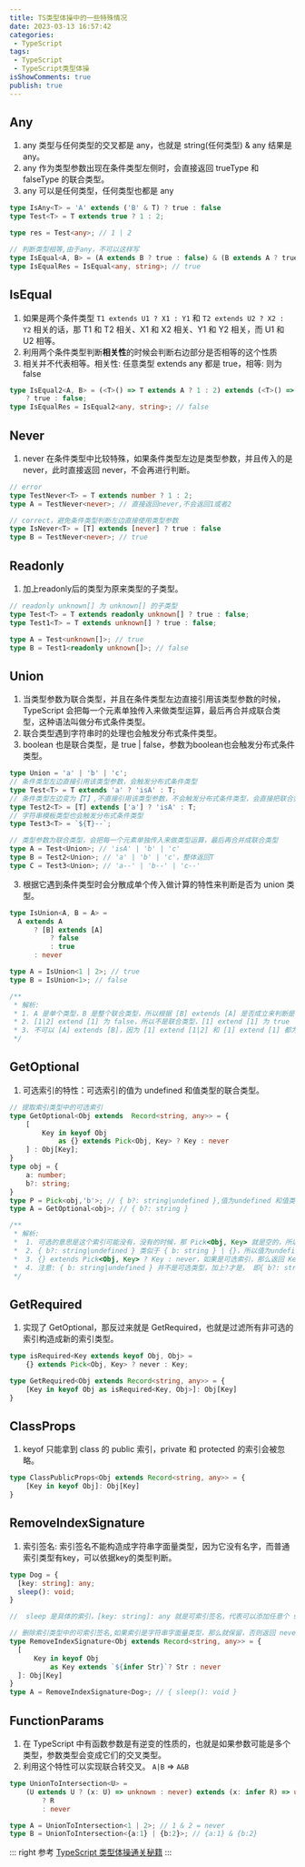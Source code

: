 ```yaml
---
title: TS类型体操中的一些特殊情况
date: 2023-03-13 16:57:42
categories:
 - TypeScript
tags:
 - TypeScript
 - TypeScript类型体操
isShowComments: true
publish: true
---
```


## Any

1. any 类型与任何类型的交叉都是 any，也就是 string(任何类型) & any 结果是 any。
2. any 作为类型参数出现在条件类型左侧时，会直接返回 trueType 和 falseType 的联合类型。
3. any 可以是任何类型，任何类型也都是 any

```ts
type IsAny<T> = 'A' extends ('B' & T) ? true : false
type Test<T> = T extends true ? 1 : 2;

type res = Test<any>; // 1 | 2

// 判断类型相等,由于any，不可以这样写
type IsEqual<A, B> = (A extends B ? true : false) & (B extends A ? true : false);
type IsEqualRes = IsEqual<any, string>; // true
```

## IsEqual

1. 如果是两个条件类型 `T1 extends U1 ? X1 : Y1` 和 `T2 extends U2 ? X2 : Y2` 相关的话，那 T1 和 T2 相关、X1 和 X2 相关、Y1 和 Y2 相关，而 U1 和 U2 相等。
2. 利用两个条件类型判断**相关性**的时候会判断右边部分是否相等的这个性质
3. 相关并不代表相等。相关性: 任意类型 extends any 都是 true，相等: 则为false

```ts
type IsEqual2<A, B> = (<T>() => T extends A ? 1 : 2) extends (<T>() => T extends B ? 1 : 2)
    ? true : false;
type IsEqualRes = IsEqual2<any, string>; // false
```

## Never

1. never 在条件类型中比较特殊，如果条件类型左边是类型参数，并且传入的是 never，此时直接返回 never，不会再进行判断。

```ts
// error
type TestNever<T> = T extends number ? 1 : 2;
type A = TestNever<never>; // 直接返回never,不会返回1或者2

// correct，避免条件类型判断左边直接使用类型参数
type IsNever<T> = [T] extends [never] ? true : false
type B = TestNever<never>; // true
```

## Readonly

1. 加上readonly后的类型为原来类型的子类型。

```ts
// readonly unknown[] 为 unknown[] 的子类型
type Test<T> = T extends readonly unknown[] ? true : false;
type Test1<T> = T extends unknown[] ? true : false;

type A = Test<unknown[]>; // true
type B = Test1<readonly unknown[]>; // false
```

## Union

1. 当类型参数为联合类型，并且在条件类型左边直接引用该类型参数的时候，TypeScript 会把每一个元素单独传入来做类型运算，最后再合并成联合类型，这种语法叫做分布式条件类型。
2. 联合类型遇到字符串时的处理也会触发分布式条件类型。
3. boolean 也是联合类型，是 true | false，参数为boolean也会触发分布式条件类型。

  ```ts
  type Union = 'a' | 'b' | 'c';
  // 条件类型左边直接引用该类型参数，会触发分布式条件类型
  type Test<T> = T extends 'a' ? 'isA' : T;
  // 条件类型左边变为【T】,不直接引用该类型参数，不会触发分布式条件类型，会直接把联合类型当成一个整体传入
  type Test2<T> = [T] extends ['a'] ? 'isA' : T;
  // 字符串模板类型也会触发分布式条件类型
  type Test3<T> = `${T}--`;

  // 类型参数为联合类型，会把每一个元素单独传入来做类型运算，最后再合并成联合类型
  type A = Test<Union>; // 'isA' | 'b' | 'c'
  type B = Test2<Union>; // 'a' | 'b' | 'c'，整体返回T
  type C = Test3<Union>; // 'a--' | 'b--' | 'c--'
  ```
  
3. 根据它遇到条件类型时会分散成单个传入做计算的特性来判断是否为 union 类型。
  
  ```ts
  type IsUnion<A, B = A> =
    A extends A
        ? [B] extends [A]
            ? false
            : true
        : never

  type A = IsUnion<1 | 2>; // true
  type B = IsUnion<1>; // false

  /**
   * 解析: 
   * 1. A 是单个类型，B 是整个联合类型，所以根据 [B] extends [A] 是否成立来判断是否是联合类型
   * 2. [1|2] extend [1] 为 false，所以不是联合类型，[1] extend [1] 为 true
   * 3. 不可以 [A] extends [B]，因为 [1] extend [1|2] 和 [1] extend [1] 都为 true，所以无法判断
   */
  ```

## GetOptional

1. 可选索引的特性：可选索引的值为 undefined 和值类型的联合类型。

```ts
// 提取索引类型中的可选索引
type GetOptional<Obj extends  Record<string, any>> = {
    [
        Key in keyof Obj 
            as {} extends Pick<Obj, Key> ? Key : never
    ] : Obj[Key];
}
type obj = {
    a: number;
    b?: string;
}
type P = Pick<obj,'b'>; // { b?: string|undefined },值为undefined 和值类型的联合类型。
type A = GetOptional<obj>; // { b?: string }

/**
 * 解析:
 *  1. 可选的意思是这个索引可能没有，没有的时候，那 Pick<Obj, Key> 就是空的，所以 {} extends Pick<Obj, Key> 为 true
 *  2. { b?: string|undefined } 类似于 { b: string } | {}，所以值为undefined 和值类型的联合类型
 *  3. {} extends Pick<Obj, Key> ? Key : never，如果是可选索引，那么返回 Key，否则返回 never
 *  4. 注意: { b: string|undefined } 并不是可选类型，加上?才是， 即{ b?: string|undefined }
 */
```

## GetRequired

1. 实现了 GetOptional，那反过来就是 GetRequired，也就是过滤所有非可选的索引构造成新的索引类型。

```ts
type isRequired<Key extends keyof Obj, Obj> = 
    {} extends Pick<Obj, Key> ? never : Key;

type GetRequired<Obj extends Record<string, any>> = { 
    [Key in keyof Obj as isRequired<Key, Obj>]: Obj[Key] 
}
```

## ClassProps

1. keyof 只能拿到 class 的 public 索引，private 和 protected 的索引会被忽略。

```ts
type ClassPublicProps<Obj extends Record<string, any>> = {
    [Key in keyof Obj]: Obj[Key]    
}
```

## RemoveIndexSignature

1. 索引签名: 索引签名不能构造成字符串字面量类型，因为它没有名字，而普通索引类型有key，可以依据key的类型判断。

```ts
type Dog = {
  [key: string]: any;
  sleep(): void;
}

//  sleep 是具体的索引，[key: string]: any 就是可索引签名，代表可以添加任意个 string 类型的索引。

// 删除索引类型中的可索引签名,如果索引是字符串字面量类型，那么就保留，否则返回 never，代表过滤掉。
type RemoveIndexSignature<Obj extends Record<string, any>> = {
  [
      Key in keyof Obj 
          as Key extends `${infer Str}`? Str : never
  ]: Obj[Key]
}
type A = RemoveIndexSignature<Dog>; // { sleep(): void }
```

## FunctionParams

1. 在 TypeScript 中有函数参数是有逆变的性质的，也就是如果参数可能是多个类型，参数类型会变成它们的交叉类型。
2. 利用这个特性可以实现联合转交叉。 `A|B` => `A&B`

```ts
type UnionToIntersection<U> = 
    (U extends U ? (x: U) => unknown : never) extends (x: infer R) => unknown
        ? R
        : never

type A = UnionToIntersection<1 | 2>; // 1 & 2 = never
type B = UnionToIntersection<{a:1} | {b:2}>; // {a:1} & {b:2} 
```

::: right
参考 [TypeScript 类型体操通关秘籍](https://juejin.cn/book/7047524421182947366)
:::
